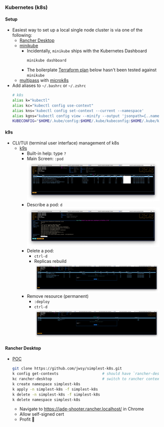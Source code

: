 ### Kubernetes (k8s)

#### Setup
* Easiest way to set up a local single node cluster is via one of the following:
    * [Rancher Desktop](https://docs.rancherdesktop.io/getting-started/installation)
    * [minikube](https://minikube.sigs.k8s.io/docs/start/)
      * Incidentally, `minikube` ships with the Kubernetes Dashboard
        ```bash
        minikube dashboard
        ```
      * The boilerplate [Terraform plan](#terraform) below hasn't been tested against `minikube`
    * [multipass](https://multipass.run/) with [microk8s](https://ubuntu.com/tutorials/getting-started-with-kubernetes-ha#1-overview)
* Add aliases to `~/.bashrc` or `~/.zshrc`
    ```bash
    # k8s
    alias k="kubectl"
    alias kc="kubectl config use-context"
    alias kns='kubectl config set-context --current --namespace'
    alias kgns="kubectl config view --minify --output 'jsonpath={..namespace}' | xargs printf '%s\n'"
    KUBECONFIG="$HOME/.kube/config:$HOME/.kube/kubeconfig:$HOME/.kube/k3s.yaml"
    ```

#### k9s
* CLI/TUI (terminal user interface) management of k8s
  * [k9s](https://github.com/derailed/k9s#installation)
    * Built-in help: type `?`
    * Main Screen: `:pod`
    ![Main screen](../img/k9s_main.png)
    * Describe a pod: `d`
    ![Describe a pod](../img/k9s_describe.png)
    * Delete a pod:
      * `ctrl-d`
      * Replicas rebuild
    ![Delete a pod](../img/k9s_delete_pod.png)
    * Remove resource (permanent)
      * `:deploy`
      * `ctrl-d`
    ![Remove resource](../img/k9s_remove_res.png)

#### Rancher Desktop
* [POC](https://itnext.io/simplest-minimal-k8s-app-tutorial-with-rancher-desktop-in-5-min-5481edb9a4a5)
  ```bash
  git clone https://github.com/jwsy/simplest-k8s.git
  k config get-contexts                    # should have `rancher-desktop` selected
  kc rancher-desktop                       # switch to rancher context if not
  k create namespace simplest-k8s
  k apply -n simplest-k8s -f simplest-k8s
  k delete -n simplest-k8s -f simplest-k8s
  k delete namespace simplest-k8s
  ```
  * Navigate to https://jade-shooter.rancher.localhost/ in Chrome
  * Allow self-signed cert
  * Profit 💸
